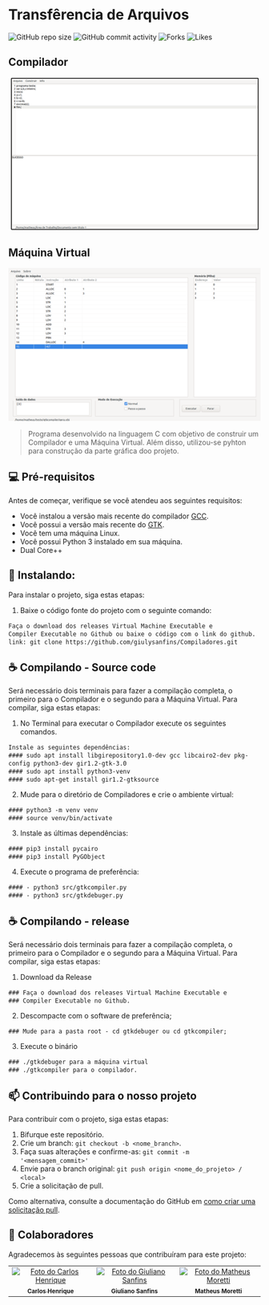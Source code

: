 # Transfêrencia de Arquivos

![GitHub repo size](https://img.shields.io/github/repo-size/joaohp2000/Redes_b)
![GitHub commit activity](https://img.shields.io/github/commit-activity/w/joaohp2000/Redes_b)
![Forks](https://img.shields.io/github/forks/joaohp2000/Redes_b?style=social)
![Likes](https://img.shields.io/github/stars/joaohp2000/Redes_b?style=social)

##  Compilador
<img src="https://github.com/giulysanfins/Compiladores/blob/master/compilador_04.png" alt="exemplo imagem">


##  Máquina Virtual
<img src="https://github.com/giulysanfins/Compiladores/blob/master/vm2.png" alt="exemplo imagem">

> Programa desenvolvido na linguagem C com objetivo de construir um Compilador e uma Máquina Virtual. Além disso, utilizou-se pyhton para construção da parte gráfica doo projeto.

## 💻 Pré-requisitos

Antes de começar, verifique se você atendeu aos seguintes requisitos:
* Você instalou a versão mais recente do compilador [GCC](https://gcc.gnu.org/).
* Você possui a versão mais recente do [GTK](https://www.gtk.org).
* Você tem uma máquina Linux. 
* Você possui Python 3 instalado em sua máquina.
* Dual Core++

## 🚀 Instalando: 

Para instalar o projeto, siga estas etapas:

1. Baixe o código fonte do projeto com o seguinte comando:
```
Faça o download dos releases Virtual Machine Executable e 
Compiler Executable no Github ou baixe o código com o link do github.
link: git clone https://github.com/giulysanfins/Compiladores.git
```

## ☕ Compilando - Source code

Será necessário dois terminais para fazer a compilação completa, o primeiro para o Compilador  e o segundo para a Máquina Virtual.
Para compilar, siga estas etapas:

1. No Terminal para executar o Compilador execute os seguintes comandos.
```
Instale as seguintes dependências:
#### sudo apt install libgirepository1.0-dev gcc libcairo2-dev pkg-config python3-dev gir1.2-gtk-3.0
#### sudo apt install python3-venv
#### sudo apt-get install gir1.2-gtksource

```
2. Mude para o diretório de Compiladores e crie o ambiente virtual:
```
#### python3 -m venv venv
#### source venv/bin/activate

```
3.  Instale as últimas dependências:

```
#### pip3 install pycairo
#### pip3 install PyGObject
```
4. Execute o programa de preferência:
```
#### - python3 src/gtkcompiler.py
#### - python3 src/gtkdebuger.py
```

## ☕ Compilando - release

Será necessário dois terminais para fazer a compilação completa, o primeiro para o Compilador  e o segundo para a Máquina Virtual.
Para compilar, siga estas etapas:

1. Download da Release
```
### Faça o download dos releases Virtual Machine Executable e 
### Compiler Executable no Github.

```

2.  Descompacte com o software de preferência; 
```
### Mude para a pasta root - cd gtkdebuger ou cd gtkcompiler;
```
3. Execute o binário 
```
### ./gtkdebuger para a máquina virtual 
### ./gtkcompiler para o compilador.
```

## 📫 Contribuindo para o nosso projeto
<!---Se o seu README for longo ou se você tiver algum processo ou etapas específicas que deseja que os contribuidores sigam, considere a criação de um arquivo CONTRIBUTING.md separado--->
Para contribuir com o projeto, siga estas etapas:

1. Bifurque este repositório.
2. Crie um branch: `git checkout -b <nome_branch>`.
3. Faça suas alterações e confirme-as: `git commit -m '<mensagem_commit>'`
4. Envie para o branch original: `git push origin <nome_do_projeto> / <local>`
5. Crie a solicitação de pull.

Como alternativa, consulte a documentação do GitHub em [como criar uma solicitação pull](https://help.github.com/en/github/collaborating-with-issues-and-pull-requests/creating-a-pull-request).

## 🤝 Colaboradores

Agradecemos às seguintes pessoas que contribuíram para este projeto:

<table>
  <tr>
    <td align="center">
      <a href="#">
        <img src="https://avatars.githubusercontent.com/u/38138832?v=4.png" width="100px;" alt="Foto do Carlos Henrique"/><br>
        <sub>
          <b>Carlos Henrique</b>
        </sub>
      </a>
    </td>
    <td align="center">
      <a href="#">
        <img src="https://avatars.githubusercontent.com/u/32877842?v=4.png" width="100px;" alt="Foto do Giuliano Sanfins"/><br>
        <sub>
          <b>Giuliano Sanfins</b>
        </sub>
      </a>
    </td>
    <td align="center">
      <a href="#">
        <img src="https://avatars.githubusercontent.com/u/50489803?v=4.png" width="100px;" alt="Foto do Matheus Moretti"/><br>
        <sub>
          <b>Matheus Moretti</b>
        </sub>
      </a>
    </td>
  </tr>
</table>
